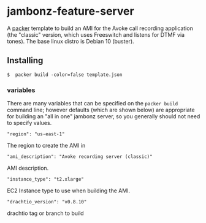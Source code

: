 # jambonz-feature-server

A [packer](https://www.packer.io/) template to build an AMI for the Avoke call recording application (the "classic" version, which uses Freeswitch and listens for DTMF via tones).  The base linux distro is Debian 10 (buster).

## Installing 

```
$  packer build -color=false template.json
```

### variables
There are many variables that can be specified on the `packer build` command line; however defaults (which are shown below) are appropriate for building an "all in one" jambonz server, so you generally should not need to specify values.

```
"region": "us-east-1"
```
The region to create the AMI in

```
"ami_description": "Avoke recording server (classic)"
```
AMI description.

```
"instance_type": "t2.xlarge"
```
EC2 Instance type to use when building the AMI.

```
"drachtio_version": "v0.8.10"
```
drachtio tag or branch to build
